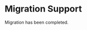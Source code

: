 # Migration Support

Migration has been completed.

<!-- 

Based on your request, please select one of the following options to contact us:

| Purpose | Action |
| -- | -- | 
| Firewall clearance (CLZ) | [Submit request via form](https://form.gov.sg/64634ef5be022a00114973d1) |
| User management, including user creation | [Submit request via form](https://form.gov.sg/64634b78be022a0011493475) |

-->